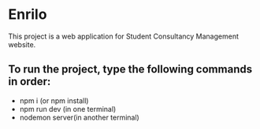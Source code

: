 # Enrilo
This project is a web application for Student Consultancy Management website.

## To run the project, type the following commands in order:
- npm i (or npm install)
- npm run dev (in one terminal)
- nodemon server(in another terminal)
